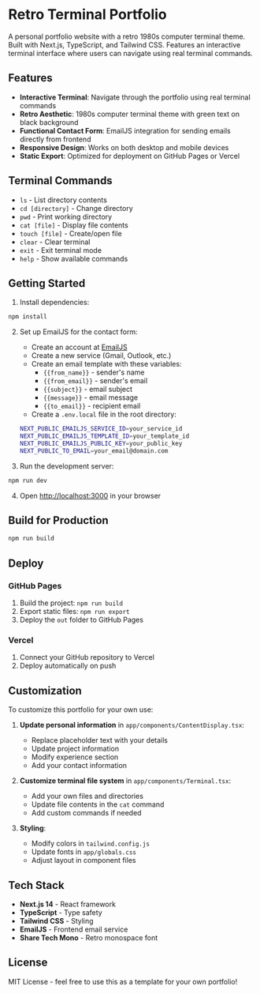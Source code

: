 # Retro Terminal Portfolio

A personal portfolio website with a retro 1980s computer terminal theme. Built with Next.js, TypeScript, and Tailwind CSS. Features an interactive terminal interface where users can navigate using real terminal commands.

## Features

- **Interactive Terminal**: Navigate through the portfolio using real terminal commands
- **Retro Aesthetic**: 1980s computer terminal theme with green text on black background
- **Functional Contact Form**: EmailJS integration for sending emails directly from frontend
- **Responsive Design**: Works on both desktop and mobile devices
- **Static Export**: Optimized for deployment on GitHub Pages or Vercel

## Terminal Commands

- `ls` - List directory contents
- `cd [directory]` - Change directory
- `pwd` - Print working directory
- `cat [file]` - Display file contents
- `touch [file]` - Create/open file
- `clear` - Clear terminal
- `exit` - Exit terminal mode
- `help` - Show available commands

## Getting Started

1. Install dependencies:
```bash
npm install
```

2. Set up EmailJS for the contact form:
   - Create an account at [EmailJS](https://www.emailjs.com/)
   - Create a new service (Gmail, Outlook, etc.)
   - Create an email template with these variables:
     - `{{from_name}}` - sender's name
     - `{{from_email}}` - sender's email
     - `{{subject}}` - email subject
     - `{{message}}` - email message
     - `{{to_email}}` - recipient email
   - Create a `.env.local` file in the root directory:
   ```bash
   NEXT_PUBLIC_EMAILJS_SERVICE_ID=your_service_id
   NEXT_PUBLIC_EMAILJS_TEMPLATE_ID=your_template_id
   NEXT_PUBLIC_EMAILJS_PUBLIC_KEY=your_public_key
   NEXT_PUBLIC_TO_EMAIL=your_email@domain.com
   ```

3. Run the development server:
```bash
npm run dev
```

4. Open [http://localhost:3000](http://localhost:3000) in your browser

## Build for Production

```bash
npm run build
```

## Deploy

### GitHub Pages
1. Build the project: `npm run build`
2. Export static files: `npm run export`
3. Deploy the `out` folder to GitHub Pages

### Vercel
1. Connect your GitHub repository to Vercel
2. Deploy automatically on push

## Customization

To customize this portfolio for your own use:

1. **Update personal information** in `app/components/ContentDisplay.tsx`:
   - Replace placeholder text with your details
   - Update project information
   - Modify experience section
   - Add your contact information

2. **Customize terminal file system** in `app/components/Terminal.tsx`:
   - Add your own files and directories
   - Update file contents in the `cat` command
   - Add custom commands if needed

3. **Styling**:
   - Modify colors in `tailwind.config.js`
   - Update fonts in `app/globals.css`
   - Adjust layout in component files

## Tech Stack

- **Next.js 14** - React framework
- **TypeScript** - Type safety
- **Tailwind CSS** - Styling
- **EmailJS** - Frontend email service
- **Share Tech Mono** - Retro monospace font

## License

MIT License - feel free to use this as a template for your own portfolio! 